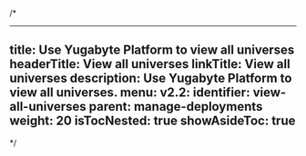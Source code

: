 /*

---
title: Use Yugabyte Platform to view all universes
headerTitle: View all universes
linkTitle: View all universes
description: Use Yugabyte Platform to view all universes.
menu:
  v2.2:
    identifier: view-all-universes
    parent: manage-deployments
    weight: 20
isTocNested: true
showAsideToc: true
---

*/
